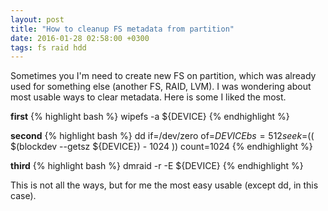 ```yaml
---
layout: post
title: "How to cleanup FS metadata from partition"
date: 2016-01-28 02:58:00 +0300
tags: fs raid hdd
---
```


Sometimes you I'm need to create new FS on partition, which was already used for something else (another FS, RAID, LVM).
I was wondering about most usable ways to clear metadata. Here is some I liked the most.

<b>first</b>
{% highlight bash %}
wipefs -a ${DEVICE}
{% endhighlight %}

<b>second</b>
{% highlight bash %}
dd if=/dev/zero of=${DEVICE} bs=512 seek=$(( $(blockdev --getsz ${DEVICE}) - 1024 )) count=1024
{% endhighlight %}

<b>third</b>
{% highlight bash %}
dmraid -r -E ${DEVICE}
{% endhighlight %}

This is not all the ways, but for me the most easy usable (except dd, in this case).


